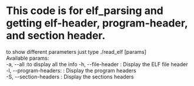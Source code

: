 # This code is for elf_parsing and getting elf-header, program-header, and section header. 

to show different parameters just type
./read_elf [params] <elf-file>  
Available params:    
 -a, --all              :to display all the info
 -h, --file-header      : Display the ELF file header   
 -l, --program-headers: : Display the program headers   
 -S, --section-headers  : Display the sections headers  

